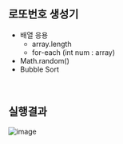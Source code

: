 ## 로또번호 생성기
- 배열 응용
  - array.length
  - for-each (int num : array)
- Math.random() 
- Bubble Sort
</br>

## 실행결과
![image](https://user-images.githubusercontent.com/49020567/131315722-71a459fa-4d23-4dfd-ac3a-94f93956287d.png)
